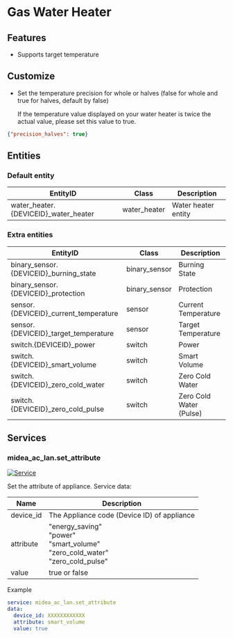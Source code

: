 # Gas Water Heater
## Features
- Supports target temperature


## Customize

- Set the temperature precision for whole or halves (false for whole and true for halves, default by false)
  
  If the temperature value displayed on your water heater is twice the actual value, please set this value to true.

```json
{"precision_halves": true}
```

## Entities
### Default entity
| EntityID                             | Class        | Description         |
|--------------------------------------|--------------|---------------------|
| water_heater.{DEVICEID}_water_heater | water_heater | Water heater entity |

### Extra entities

| EntityID                               | Class         | Description             |
|----------------------------------------|---------------|-------------------------|
| binary_sensor.{DEVICEID}_burning_state | binary_sensor | Burning State           |
| binary_sensor.{DEVICEID}_protection    | binary_sensor | Protection              |
| sensor.{DEVICEID}_current_temperature  | sensor        | Current Temperature     |
| sensor.{DEVICEID}_target_temperature   | sensor        | Target Temperature      |
| switch.{DEVICEID}_power                | switch        | Power                   |
| switch.{DEVICEID}_smart_volume         | switch        | Smart Volume            |
| switch.{DEVICEID}_zero_cold_water      | switch        | Zero Cold Water         |
| switch.{DEVICEID}_zero_cold_pulse      | switch        | Zero Cold Water (Pulse) |

## Services


### midea_ac_lan.set_attribute

[![Service](https://my.home-assistant.io/badges/developer_call_service.svg)](https://my.home-assistant.io/redirect/developer_call_service/?service=midea_ac_lan.set_attribute)

Set the attribute of appliance. Service data:

| Name      | Description                                                                                 |
|-----------|---------------------------------------------------------------------------------------------|
| device_id | The Appliance code (Device ID) of appliance                                                 |
| attribute | "energy_saving"<br/>"power"<br />"smart_volume"<br/>"zero_cold_water"<br/>"zero_cold_pulse" |
| value     | true or false                                                                               |

Example
```yaml
service: midea_ac_lan.set_attribute
data:
  device_id: XXXXXXXXXXXX
  attribute: smart_volume
  value: true
```